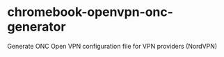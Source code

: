 # chromebook-openvpn-onc-generator
Generate ONC Open VPN configuration file for VPN providers (NordVPN)

